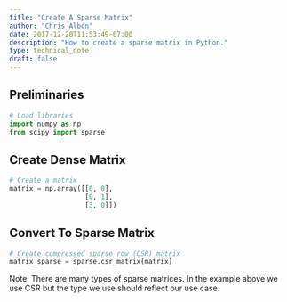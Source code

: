 ```yaml
---
title: "Create A Sparse Matrix"
author: "Chris Albon"
date: 2017-12-20T11:53:49-07:00
description: "How to create a sparse matrix in Python."
type: technical_note
draft: false
---
```

## Preliminaries


```python
# Load libraries
import numpy as np
from scipy import sparse
```

## Create Dense Matrix


```python
# Create a matrix
matrix = np.array([[0, 0],
                   [0, 1],
                   [3, 0]])
```

## Convert To Sparse Matrix


```python
# Create compressed sparse row (CSR) matrix
matrix_sparse = sparse.csr_matrix(matrix)
```

Note: There are many types of sparse matrices. In the example above we use CSR but the type we use should reflect our use case.
